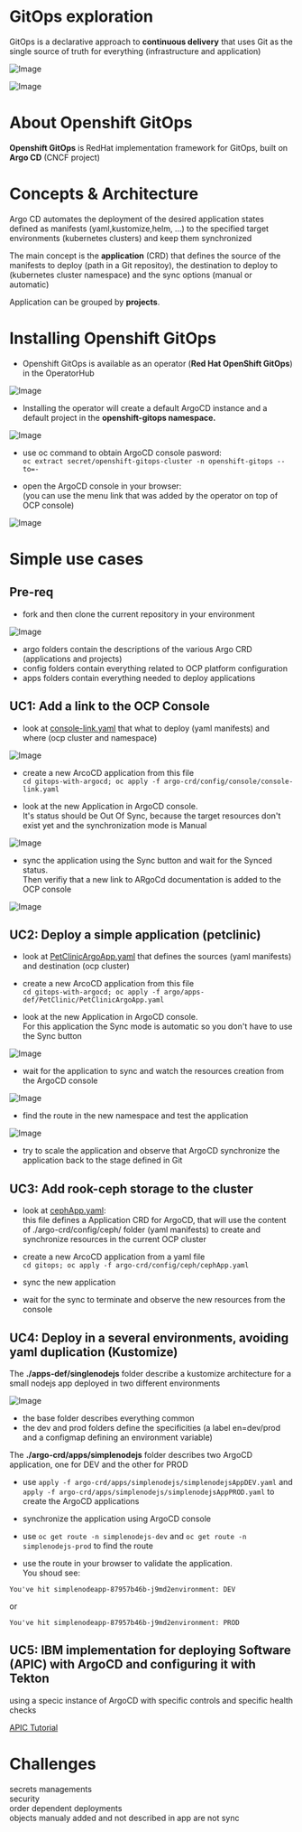 GitOps exploration
=====================
GitOps is a declarative approach to **continuous delivery** that uses Git as the single source of truth for everything (infrastructure and application)

![Image](./images/DeliveryModel.jpg)

![Image](./images/gitops.png)

About Openshift GitOps
=====================
**Openshift GitOps** is RedHat implementation framework for GitOps, built on **Argo CD** (CNCF project)

Concepts & Architecture
=====================
Argo CD automates the deployment of the desired application states defined as manifests (yaml,kustomize,helm, ...) to the specified target environments (kubernetes clusters) and keep them synchronized 

The main concept is the **application** (CRD) that defines the source of the manifests to deploy (path in a Git repositoy), the destination to deploy to (kubernetes cluster namespace) and the sync options (manual or automatic)

Application can be grouped by **projects**.


Installing Openshift GitOps
=====================
- Openshift GitOps is available as an operator (**Red Hat OpenShift GitOps**) in the OperatorHub

![Image](./images/Operator.jpg)

- Installing the operator will create a default ArgoCD instance and a default project in the **openshift-gitops namespace.**

![Image](./images/init.jpg)

- use oc command to obtain ArgoCD console pasword:\
`oc extract secret/openshift-gitops-cluster -n openshift-gitops --to=-`

- open the ArgoCD console in your browser:\
(you can use the menu link that was added by the operator on top of OCP console)

![Image](./images/ArgoCDlink.jpg)

Simple use cases
=====================

Pre-req
---------------------------
- fork and then clone the current repository in your environment

![Image](./images/tree.jpg)

  - argo folders contain the descriptions of the various Argo CRD (applications and projects)
  - config folders contain everything related to OCP platform configuration
  - apps folders contain everything needed to deploy applications

UC1: Add a link to the OCP Console
---------------------------
- look at [console-link.yaml](./argo-crd/config/console/console-link.yaml) that what to deploy (yaml manifests) and where (ocp cluster and namespace)

![Image](./images/uc1.jpg)

- create a new ArcoCD application from this file\
`cd gitops-with-argocd; oc apply -f argo-crd/config/console/console-link.yaml`

- look at the new Application in ArgoCD console.\
It's status should be Out Of Sync, because the target resources don't exist yet and the synchronization mode is Manual

![Image](./images/ConsoleApp.jpg)

- sync the application using the Sync button and wait for the Synced status.\
Then verifiy that a new link to ARgoCd documentation is added to the OCP console

![Image](./images/ConsoleLink.jpg)


UC2: Deploy a simple application (petclinic)
---------------------------
- look at  [PetClinicArgoApp.yaml](./argo/apps-def/PetClinic/PetClinicArgoApp.yaml) that defines the sources (yaml manifests) and destination (ocp cluster)

- create a new ArcoCD application from this file\
`cd gitops-with-argocd; oc apply -f argo/apps-def/PetClinic/PetClinicArgoApp.yaml`

- look at the new Application in ArgoCD console.\
For this application the Sync mode is automatic so you don't have to use the Sync button

![Image](./images/petclinic-outofsync.jpg)

- wait for the application to sync and watch the resources creation from the ArgoCD console

![Image](./images/petclinic-sync.jpg)

- find the route in the new namespace and test the application

![Image](./images/petclinic.jpg)

- try to scale the application and observe that ArgoCD synchronize the application back to the stage defined in Git

UC3: Add rook-ceph storage to the cluster
---------------------------
- look at [cephApp.yaml](./argo-crd/config/ceph/cephApp.yaml):\
this file defines a Application CRD for ArgoCD, that will use the content of ./argo-crd/config/ceph/ folder (yaml manifests) to create and synchronize resources in the current OCP cluster

- create a new ArcoCD application from a yaml file\
`cd gitops; oc apply -f argo-crd/config/ceph/cephApp.yaml`

- sync the new application

- wait for the sync to terminate and observe the new resources from the console

UC4: Deploy in a several environments, avoiding yaml duplication (Kustomize)
---------------------------

The **./apps-def/singlenodejs** folder describe a kustomize architecture for a small nodejs app deployed in two different environments

![Image](./images/simplenodejs-tree.jpg)

- the base folder describes everything common
- the dev and prod folders define the specificities (a label en=dev/prod and a configmap defining an environment variable)

The **./argo-crd/apps/simplenodejs** folder describes two ArgoCD application, one for DEV and the other for PROD

- use `apply -f argo-crd/apps/simplenodejs/simplenodejsAppDEV.yaml` and `apply -f argo-crd/apps/simplenodejs/simplenodejsAppPROD.yaml` to create the ArgoCD applications

- synchronize the application using ArgoCD console

- use `oc get route -n simplenodejs-dev` and `oc get route -n simplenodejs-prod` to find the route

- use the route in your browser to validate the application.\
You shoud see:
```Hello !
You've hit simplenodeapp-87957b46b-j9md2environment: DEV
```
or
```Hello !
You've hit simplenodeapp-87957b46b-j9md2environment: PROD
```

UC5: IBM implementation for deploying Software (APIC) with ArgoCD and configuring it with Tekton
---------------------------
using a specic instance of ArgoCD with specific controls and specific health checks

[APIC Tutorial](https://production-gitops.dev/guides/cp4i/apic/overview/overview/)

Challenges
=====================
secrets managements\
security\
order dependent deployments\
objects manualy added and not described in app are not sync
